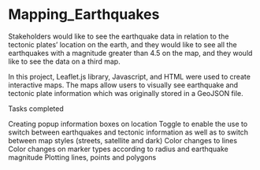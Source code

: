 # Mapping_Earthquakes

Stakeholders would like to see the earthquake data in relation to the tectonic plates’ location on the earth, and they would like to see all the earthquakes with a magnitude greater than 4.5 on the map, and they would like to see the data on a third map.


In this project, Leaflet.js library, Javascript, and HTML were used to create interactive maps. The maps allow users to visually see earthquake and tectonic plate information which was originally stored in a GeoJSON file.

Tasks completed

  Creating popup information boxes on location
  Toggle to enable the use to switch between earthquakes and tectonic information as well as to switch between map styles (streets, satellite and dark)
  Color changes to lines
  Color changes on marker types according to radius and earthquake magnitude
  Plotting lines, points and polygons
